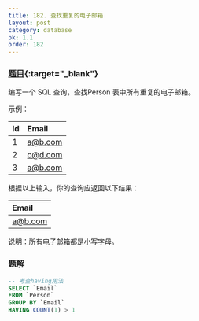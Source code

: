 ```yaml
---
title: 182. 查找重复的电子邮箱
layout: post
category: database
pk: 1.1
order: 182
---
```


### [题目](https://leetcode-cn.com/problems/duplicate-emails/){:target="_blank"}

编写一个 SQL 查询，查找Person 表中所有重复的电子邮箱。

示例：

| Id | Email   |
|:---|:---|
| 1  | a@b.com |
| 2  | c@d.com |
| 3  | a@b.com |

根据以上输入，你的查询应返回以下结果：

| Email   |
|:---|
| a@b.com |

说明：所有电子邮箱都是小写字母。

### 题解

```sql
-- 考查having用法
SELECT `Email`
FROM `Person`
GROUP BY `Email`
HAVING COUNT(1) > 1
```